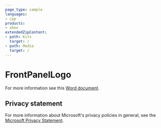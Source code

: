```yaml
---
page_type: sample
languages:
- cpp
products:
- xbox
extendedZipContent:
- path: Kits
  target: /
- path: Media
  target: /
---
```


# FrontPanelLogo

For more information see this [Word document](https://github.com/microsoft/Xbox-GDK-Samples/blob/main/Samples/System/FrontPanelLogo/readme.docx).

## Privacy statement

For more information about Microsoft's privacy policies in general, see the [Microsoft Privacy Statement](https://privacy.microsoft.com/privacystatement/).
